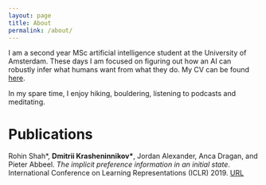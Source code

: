 ```yaml
---
layout: page
title: About
permalink: /about/
---
```


I am a second year MSc artificial intelligence student at the University of Amsterdam. These days I am focused on figuring out how an AI can robustly infer what humans want from what they do. My CV can be found <a href="https://drive.google.com/file/d/1jrgyABLuj5B2oup__32KymF0xt72iEVD/view?usp=sharing">here</a>.

In my spare time, I enjoy hiking, bouldering, listening to podcasts and meditating.

# Publications

Rohin Shah*, <b>Dmitrii Krasheninnikov*</b>, Jordan Alexander, Anca Dragan, and Pieter Abbeel. <i>The implicit preference information in an initial state</i>. International Conference on Learning Representations (ICLR) 2019. <a href="https://openreview.net/forum?id=rkevMnRqYQ">URL</a>
